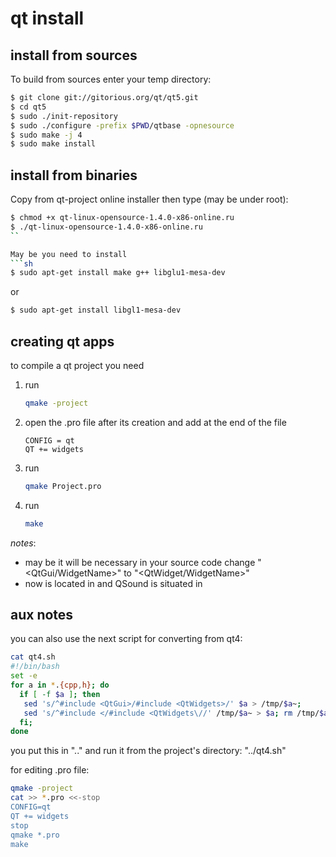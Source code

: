# qt install

## install from sources
To build from sources enter your temp directory:
```sh
$ git clone git://gitorious.org/qt/qt5.git    
$ cd qt5								                                 
$ sudo ./init-repository						                         
$ sudo ./configure -prefix $PWD/qtbase -opnesource			         
$ sudo make -j 4							                             
$ sudo make install							                         
```

## install from binaries
Copy from qt-project online installer
then type (may be under root):
```sh
$ chmod +x qt-linux-opensource-1.4.0-x86-online.ru			         
$ ./qt-linux-opensource-1.4.0-x86-online.ru				             
``

May be you need to install
```sh
$ sudo apt-get install make g++ libglu1-mesa-dev
```
or
```sh
$ sudo apt-get install libgl1-mesa-dev			                	 
```

## creating qt apps
to compile a qt project you need
1. run 
   ```sh
   qmake -project
   ```
2. open the .pro file after its creation and add at the end of the file
   ```
   CONFIG = qt     
   QT += widgets
   ```
3. run 
   ```sh
   qmake Project.pro
   ```
4. run 
   ```sh
   make
   ```

_notes_:
- may be it will be necessary in your source code 
  change "<QtGui/WidgetName>" to "<QtWidget/WidgetName>"
- now <QtApplication> is located in <QtWidgets>
  and QSound is situated in <QtMultimedia>


## aux notes
you can also use the next script for converting from qt4:
```sh
cat qt4.sh								                             
#!/bin/bash								                             
set -e 								                                	
for a in *.{cpp,h}; do						                         
  if [ -f $a ]; then							                         
   sed 's/^#include <QtGui>/#include <QtWidgets>/' $a > /tmp/$a~;      
   sed 's/^#include </#include <QtWidgets\//' /tmp/$a~ > $a; rm /tmp/$a~; 
  fi;								                                     
done									                                 
```

you put this in ".." and run it from the project's directory: 
"../qt4.sh"

for editing .pro file:
```sh
qmake -project				                            			 
cat >> *.pro <<-stop							                         
CONFIG=qt								                             
QT += widgets							                             
stop									                                 
qmake *.pro								                             
make									                                 
```


